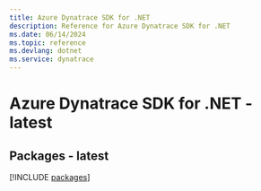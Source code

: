 ```yaml
---
title: Azure Dynatrace SDK for .NET
description: Reference for Azure Dynatrace SDK for .NET
ms.date: 06/14/2024
ms.topic: reference
ms.devlang: dotnet
ms.service: dynatrace
---
```

# Azure Dynatrace SDK for .NET - latest
## Packages - latest
[!INCLUDE [packages](dynatrace-index.md)]